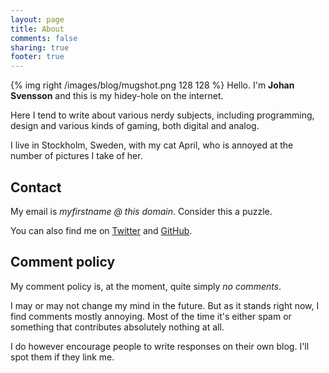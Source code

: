 ```yaml
---
layout: page
title: About
comments: false
sharing: true
footer: true
---
```


{% img right /images/blog/mugshot.png 128 128 %} Hello. I'm **Johan Svensson** and this is my hidey-hole on the internet.

Here I tend to write about various nerdy subjects, including programming, design and various kinds of gaming, both digital and analog.

I live in Stockholm, Sweden, with my cat April, who is annoyed at the number of pictures I take of her.

<div style="clear: both"></div>

## Contact ##

My email is _myfirstname @ this domain_. Consider this a puzzle.

You can also find me on [Twitter](https://twitter.com/echo) and [GitHub](https://github.com/jsvensson).

## Comment policy ##

My comment policy is, at the moment, quite simply _no comments_.

I may or may not change my mind in the future. But as it stands right now, I find comments mostly annoying. Most of the time it's either spam or something that contributes absolutely nothing at all.

I do however encourage people to write responses on their own blog. I'll spot them if they link me.
